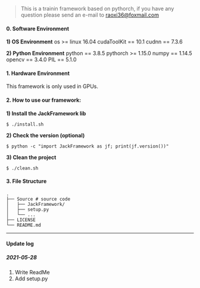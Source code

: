 >This is a trainin framework based on pythorch, if you have any question please send an e-mail to raoxi36@foxmail.com

#### 0. Software Environment
**1) OS Environment**
os >= linux 16.04
cudaToolKit == 10.1
cudnn == 7.3.6

**2) Python Environment**
python == 3.8.5
pythorch >= 1.15.0
numpy == 1.14.5
opencv == 3.4.0
PIL == 5.1.0

#### 1. Hardware Environment
This framework is only used in GPUs.

#### 2. How to use our framework:
**1) Install the JackFramework lib**
```
$ ./install.sh
```
**2) Check the version (optional)**
```
$ python -c "import JackFramework as jf; print(jf.version())"
```

**3) Clean the project**
```
$ ./clean.sh
```

#### 3. File Structure
```
.
├── Source # source code
│   ├── JackFramework/
│   ├── setup.py
│   └── ...
├── LICENSE
└── README.md
```

---
#### Update log

##### 2021-05-28
1. Write ReadMe
2. Add setup.py